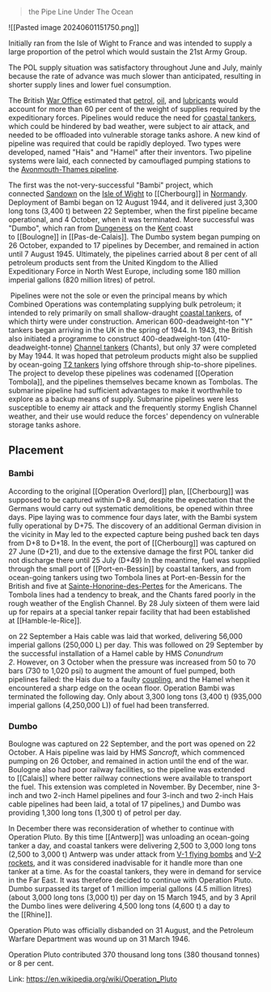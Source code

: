 > the Pipe Line Under The Ocean

![[Pasted image 20240601151750.png]]

Initially ran from the Isle of Wight to France and was intended to supply a large proportion of the petrol which would sustain the 21st Army Group.

The POL supply situation was satisfactory throughout June and July, mainly because the rate of advance was much slower than anticipated, resulting in shorter supply lines and lower fuel consumption. 

The British [War Office](https://en.wikipedia.org/wiki/War_Office "War Office") estimated that [petrol](https://en.wikipedia.org/wiki/Petrol "Petrol"), [oil](https://en.wikipedia.org/wiki/Oil "Oil"), and [lubricants](https://en.wikipedia.org/wiki/Lubricant "Lubricant") would account for more than 60 per cent of the weight of supplies required by the expeditionary forces. Pipelines would reduce the need for [coastal tankers](https://en.wikipedia.org/wiki/Coastal_tanker "Coastal tanker"), which could be hindered by bad weather, were subject to air attack, and needed to be offloaded into vulnerable storage tanks ashore. A new kind of pipeline was required that could be rapidly deployed. Two types were developed, named "Hais" and "Hamel" after their inventors. Two pipeline systems were laid, each connected by camouflaged pumping stations to the [Avonmouth-Thames pipeline](https://en.wikipedia.org/wiki/CLH_Pipeline_System "CLH Pipeline System").

The first was the not-very-successful "Bambi" project, which connected [Sandown](https://en.wikipedia.org/wiki/Sandown "Sandown") on the [Isle of Wight](https://en.wikipedia.org/wiki/Isle_of_Wight "Isle of Wight") to [[Cherbourg]] in [Normandy](https://en.wikipedia.org/wiki/Normandy "Normandy"). Deployment of Bambi began on 12 August 1944, and it delivered just 3,300 long tons (3,400 t) between 22 September, when the first pipeline became operational, and 4 October, when it was terminated. More successful was "Dumbo", which ran from [Dungeness](https://en.wikipedia.org/wiki/Dungeness "Dungeness") on the [Kent](https://en.wikipedia.org/wiki/Kent "Kent") coast to [[Boulogne]] in [[Pas-de-Calais]]. 
The Dumbo system began pumping on 26 October, expanded to 17 pipelines by December, and remained in action until 7 August 1945. Ultimately, the pipelines carried about 8 per cent of all petroleum products sent from the United Kingdom to the Allied Expeditionary Force in North West Europe, including some 180 million imperial gallons (820 million litres) of petrol.

 Pipelines were not the sole or even the principal means by which Combined Operations was contemplating supplying bulk petroleum; it intended to rely primarily on small shallow-draught [coastal tankers](https://en.wikipedia.org/wiki/Coastal_trading_vessel "Coastal trading vessel"), of which thirty were under construction. American 600-deadweight-ton "Y" tankers began arriving in the UK in the spring of 1944. In 1943, the British also initiated a programme to construct 400-deadweight-ton (410-deadweight-tonne) [Channel tankers](https://en.wikipedia.org/wiki/CHANT_(ship_type) "CHANT (ship type)") (Chants), but only 37 were completed by May 1944. It was hoped that petroleum products might also be supplied by ocean-going [T2 tankers](https://en.wikipedia.org/wiki/T2_tanker "T2 tanker") lying offshore through ship-to-shore pipelines. The project to develop these pipelines was codenamed [[Operation Tombola]], and the pipelines themselves became known as Tombolas. The submarine pipeline had sufficient advantages to make it worthwhile to explore as a backup means of supply. Submarine pipelines were less susceptible to enemy air attack and the frequently stormy English Channel weather, and their use would reduce the forces' dependency on vulnerable storage tanks ashore.

## Placement

### Bambi
According to the original [[Operation Overlord]] plan, [[Cherbourg]] was supposed to be captured within D+8 and, despite the expectation that the Germans would carry out systematic demolitions, be opened within three days. Pipe laying was to commence four days later, with the Bambi system fully operational by D+75. The discovery of an additional German division in the vicinity in May led to the expected capture being pushed back ten days from D+8 to D+18. In the event, the port of [[Cherbourg]] was captured on 27 June (D+21), and due to the extensive damage the first POL tanker did not discharge there until 25 July (D+49) In the meantime, fuel was supplied through the small port of [[Port-en-Bessin]] by coastal tankers, and from ocean-going tankers using two Tombola lines at Port-en-Bessin for the British and five at [Sainte-Honorine-des-Pertes](https://en.wikipedia.org/wiki/Sainte-Honorine-des-Pertes "Sainte-Honorine-des-Pertes") for the Americans. The Tombola lines had a tendency to break, and the Chants fared poorly in the rough weather of the English Channel. By 28 July sixteen of them were laid up for repairs at a special tanker repair facility that had been established at [[Hamble-le-Rice]].

on 22 September a Hais cable was laid that worked, delivering 56,000 imperial gallons (250,000 L) per day. This was followed on 29 September by the successful installation of a Hamel cable by HMS _Conundrum 2_. However, on 3 October when the pressure was increased from 50 to 70 bars (730 to 1,020 psi) to augment the amount of fuel pumped, both pipelines failed: the Hais due to a faulty [coupling](https://en.wikipedia.org/wiki/Coupling "Coupling"), and the Hamel when it encountered a sharp edge on the ocean floor. Operation Bambi was terminated the following day. Only about 3,300 long tons (3,400 t) (935,000 imperial gallons (4,250,000 L)) of fuel had been transferred.

### Dumbo
Boulogne was captured on 22 September, and the port was opened on 22 October.
A Hais pipeline was laid by HMS _Sancroft_, which commenced pumping on 26 October, and remained in action until the end of the war.
Boulogne also had poor railway facilities, so the pipeline was extended to [[Calais]] where better railway connections were available to transport the fuel. This extension was completed in November.
By December, nine 3-inch and two 2-inch Hamel pipelines and four 3-inch and two 2-inch Hais cable pipelines had been laid, a total of 17 pipelines,) and Dumbo was providing 1,300 long tons (1,300 t) of petrol per day.


In December there was reconsideration of whether to continue with Operation Pluto. By this time [[Antwerp]] was unloading an ocean-going tanker a day, and coastal tankers were delivering 2,500 to 3,000 long tons (2,500 to 3,000 t) Antwerp was under attack from [V-1 flying bombs](https://en.wikipedia.org/wiki/V-1_flying_bomb "V-1 flying bomb") and [V-2 rockets](https://en.wikipedia.org/wiki/V-2_rocket "V-2 rocket"), and it was considered inadvisable for it handle more than one tanker at a time. As for the coastal tankers, they were in demand for service in the Far East. It was therefore decided to continue with Operation Pluto.
Dumbo surpassed its target of 1 million imperial gallons (4.5 million litres) (about 3,000 long tons (3,000 t)) per day on 15 March 1945, and by 3 April the Dumbo lines were delivering 4,500 long tons (4,600 t) a day to the [[Rhine]].

Operation Pluto was officially disbanded on 31 August, and the Petroleum Warfare Department was wound up on 31 March 1946.

Operation Pluto contributed 370 thousand long tons (380 thousand tonnes) or 8 per cent.

Link: https://en.wikipedia.org/wiki/Operation_Pluto